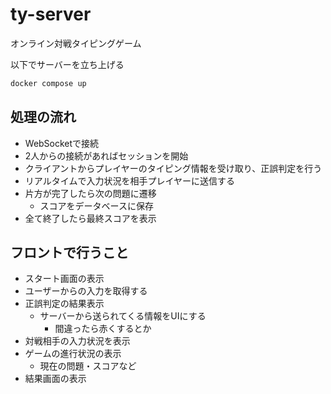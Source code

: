 # ty-server

オンライン対戦タイピングゲーム

以下でサーバーを立ち上げる
```bash
docker compose up
```

## 処理の流れ
- WebSocketで接続
- 2人からの接続があればセッションを開始
- クライアントからプレイヤーのタイピング情報を受け取り、正誤判定を行う
- リアルタイムで入力状況を相手プレイヤーに送信する
- 片方が完了したら次の問題に遷移
    - スコアをデータベースに保存
- 全て終了したら最終スコアを表示

## フロントで行うこと
- スタート画面の表示
- ユーザーからの入力を取得する
- 正誤判定の結果表示
    - サーバーから送られてくる情報をUIにする
         - 間違ったら赤くするとか
- 対戦相手の入力状況を表示
- ゲームの進行状況の表示
    - 現在の問題・スコアなど
- 結果画面の表示
